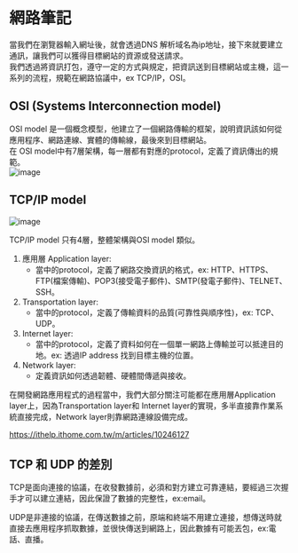 # 網路筆記

當我們在瀏覽器輸入網址後，就會透過DNS 解析域名為ip地址，接下來就要建立通訊，讓我們可以獲得目標網站的資源或發送請求。   
我們透過將資訊打包，遵守一定的方式與規定，把資訊送到目標網站或主機，這一系列的流程，規範在網路協議中，ex TCP/IP，OSI。  

 

## OSI (Systems Interconnection model)

OSI model 是一個概念模型，他建立了一個網路傳輸的框架，說明資訊該如何從應用程序、網路連線、實體的傳輸線，最後來到目標網站。    
在 OSI model中有7層架構，每一層都有對應的protocol，定義了資訊傳出的規範。    
![image](https://user-images.githubusercontent.com/79159894/218336046-40915467-4ffc-4250-85d3-9f18a8c6e1d8.png)

## TCP/IP model
![image](https://user-images.githubusercontent.com/79159894/218338570-95611fbb-02f6-4f64-9e67-499f1bd5d9f3.png)

TCP/IP model 只有4層，整體架構與OSI model 類似。    
1. 應用層 Application layer:
   - 當中的protocol，定義了網路交換資訊的格式，ex: HTTP、HTTPS、FTP(檔案傳輸)、POP3(接受電子郵件)、SMTP(發電子郵件)、TELNET、SSH。
2. Transportation layer:
   - 當中的protocol，定義了傳輸資料的品質(可靠性與順序性)，ex: TCP、UDP。
3. Internet layer:
   - 當中的protocol，定義了資料如何在一個單一網路上傳輸並可以抵達目的地。ex: 透過IP address 找到目標主機的位置。
4. Network layer:
   - 定義資訊如何透過韌體、硬體間傳遞與接收。

在開發網路應用程式的過程當中，我們大部分關注可能都在應用層Application layer上，因為Transportation layer和 Internet layer的實現，多半直接靠作業系統直接完成，Network layer則靠網路連線設備完成。    



https://ithelp.ithome.com.tw/m/articles/10246127

## TCP 和 UDP 的差別
TCP是面向連接的協議，在收發數據前，必須和對方建立可靠連結，要經過三次握手才可以建立連結，因此保證了數據的完整性，ex:email。   

UDP是非連接的協議，在傳送數據之前，原端和終端不用建立連接，想傳送時就直接去應用程序抓取數據，並很快傳送到網路上，因此數據有可能丟包，ex:電話、直播。
